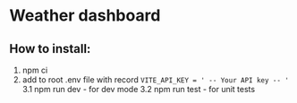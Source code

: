 # Weather dashboard

## How to install:
1. npm ci
2. add to root .env file with record `VITE_API_KEY = ' -- Your API key -- '`
3.1 npm run dev - for dev mode
3.2 npm run test - for unit tests